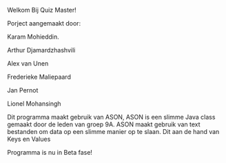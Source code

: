 Welkom Bij Quiz Master!

Porject aangemaakt door:

Karam Mohieddin.

Arthur Djamardzhashvili

Alex van Unen

Frederieke Maliepaard

Jan Pernot

Lionel Mohansingh

Dit programma maakt gebruik van ASON, ASON is een slimme Java class gemaakt
door de leden van groep 9A. ASON maakt gebruik van text bestanden om data
op een slimme manier op te slaan. Dit aan de hand van Keys en Values

Programma is nu in Beta fase!